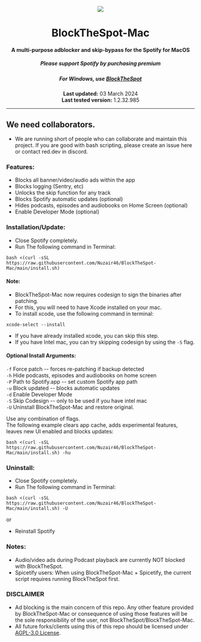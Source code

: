<p align="center">        
  <a href="https://discord.gg/eYudMwgYtY"><img src="https://discord.com/api/guilds/807273906872123412/widget.png"></a>
</p>

<center>
    <h1 align="center">BlockTheSpot-Mac</h1>
    <h4 align="center">A multi-purpose adblocker and skip-bypass for the <strong>Spotify for MacOS</strong> </h4>
    <h5 align="center">Please support Spotify by purchasing premium</h5>
    <h5 align="center">For Windows, use <a href="https://github.com/mrpond/BlockTheSpot">BlockTheSpot</a></h5>
    <p align="center">
        <strong>Last updated:</strong> 03 March 2024<br>
        <strong>Last tested version:</strong> 1.2.32.985
    </p> 
</center>

---

## We need collaborators.

- We are running short of people who can collaborate and maintain this project. If you are good with bash scripting, please create an issue here or contact red.dev in discord.

### Features:

- Blocks all banner/video/audio ads within the app
- Blocks logging (Sentry, etc)
- Unlocks the skip function for any track
- Blocks Spotify automatic updates (optional)
- Hides podcasts, episodes and audiobooks on Home Screen (optional)
- Enable Developer Mode (optional)

### Installation/Update:

- Close Spotify completely.
- Run The following command in Terminal:

```
bash <(curl -sSL https://raw.githubusercontent.com/Nuzair46/BlockTheSpot-Mac/main/install.sh)
```

#### Note:

- BlockTheSpot-Mac now requires codesign to sign the binaries after patching.
- For this, you will need to have Xcode installed on your mac.
- To install xcode, use the following command in terminal:

```
xcode-select --install
```

- If you have already installed xcode, you can skip this step.
- If you have Intel mac, you can try skipping codesign by using the `-S` flag.

#### Optional Install Arguments:

`-f` Force patch -- forces re-patching if backup detected  
`-h` Hide podcasts, episodes and audiobooks on home screen  
`-P` Path to Spotify.app -- set custom Spotify app path  
`-u` Block updated -- blocks automatic updates  
`-d` Enable Developer Mode  
`-S` Skip Codesign -- only to be used if you have intel mac  
`-U` Uninstall BlockTheSpot-Mac and restore original.

Use any combination of flags.  
The following example clears app cache, adds experimental features, leaves new UI enabled and blocks updates:

```
bash <(curl -sSL https://raw.githubusercontent.com/Nuzair46/BlockTheSpot-Mac/main/install.sh) -hu
```

### Uninstall:

- Close Spotify completely.
- Run The following command in Terminal:

```
bash <(curl -sSL https://raw.githubusercontent.com/Nuzair46/BlockTheSpot-Mac/main/install.sh) -U
```

or

- Reinstall Spotify

### Notes:

- Audio/video ads during Podcast playback are currently NOT blocked with BlockTheSpot.
- Spicetify users: When using BlockTheSpot-Mac + Spicetify, the current script requires running BlockTheSpot first.

### DISCLAIMER

- Ad blocking is the main concern of this repo. Any other feature provided by BlockTheSpot-Mac or consequence of using those features will be the sole responsibility of the user, not BlockTheSpot/BlockTheSpot-Mac.
- All future forks/clients using this of this repo should be licensed under [AGPL-3.0 License](https://github.com/Nuzair46/BlockTheSpot-Mac/blob/main/LICENSE).
